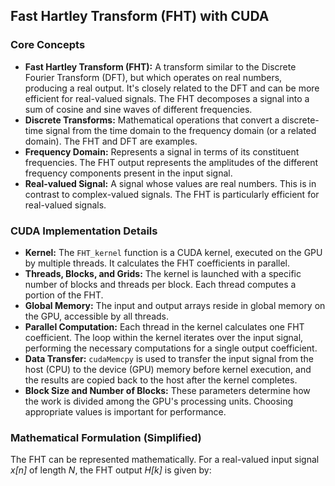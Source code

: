 ## Fast Hartley Transform (FHT) with CUDA


### Core Concepts

*   **Fast Hartley Transform (FHT):**  A transform similar to the Discrete Fourier Transform (DFT), but which operates on real numbers, producing a real output.  It's closely related to the DFT and can be more efficient for real-valued signals. The FHT decomposes a signal into a sum of cosine and sine waves of different frequencies.
*   **Discrete Transforms:** Mathematical operations that convert a discrete-time signal from the time domain to the frequency domain (or a related domain).  The FHT and DFT are examples.
*   **Frequency Domain:**  Represents a signal in terms of its constituent frequencies.  The FHT output represents the amplitudes of the different frequency components present in the input signal.
*   **Real-valued Signal:** A signal whose values are real numbers. This is in contrast to complex-valued signals.  The FHT is particularly efficient for real-valued signals.

### CUDA Implementation Details

*   **Kernel:** The `FHT_kernel` function is a CUDA kernel, executed on the GPU by multiple threads. It calculates the FHT coefficients in parallel.
*   **Threads, Blocks, and Grids:** The kernel is launched with a specific number of blocks and threads per block. Each thread computes a portion of the FHT.
*   **Global Memory:** The input and output arrays reside in global memory on the GPU, accessible by all threads.
*   **Parallel Computation:** Each thread in the kernel calculates one FHT coefficient. The loop within the kernel iterates over the input signal, performing the necessary computations for a single output coefficient.
*   **Data Transfer:**  `cudaMemcpy` is used to transfer the input signal from the host (CPU) to the device (GPU) memory before kernel execution, and the results are copied back to the host after the kernel completes.
*   **Block Size and Number of Blocks:** These parameters determine how the work is divided among the GPU's processing units.  Choosing appropriate values is important for performance.

### Mathematical Formulation (Simplified)

The FHT can be represented mathematically.  For a real-valued input signal *x[n]* of length *N*, the FHT output *H[k]* is given by:
